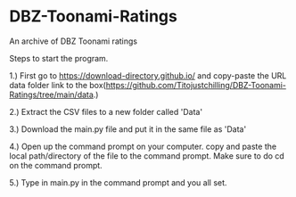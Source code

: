 # DBZ-Toonami-Ratings
An archive of DBZ Toonami ratings

Steps to start the program. 

1.) First go to https://download-directory.github.io/ and copy-paste the URL data folder link to the box(https://github.com/Titojustchilling/DBZ-Toonami-Ratings/tree/main/data.)

2.) Extract the CSV files to a new folder called 'Data'

3.) Download the main.py file and put it in the same file as 'Data'

4.) Open up the command prompt on your computer. copy and paste the local path/directory of the file to the command prompt. Make sure to do cd <local path here> on the command prompt.
 
5.) Type in main.py in the command prompt and you all set.
